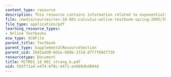 ```yaml
---
content_type: resource
description: This resource contains information related to exponentials and logarithms.
file: /media/courses/res-18-001-calculus-online-textbook-spring-2005/593f71ade474078c4471ea560dbd804d_MITRES_18_001_strang_6.pdf
file_type: application/pdf
learning_resource_types:
- Online Textbooks
ocw_type: OCWFile
parent_title: Textbook
parent_type: SupplementalResourceSection
parent_uid: 2842add0-8d1e-680b-3318-d7f7f69d7739
resourcetype: Document
title: MITRES_18_001_strang_6.pdf
uid: 593f71ad-e474-078c-4471-ea560dbd804d
---
```

